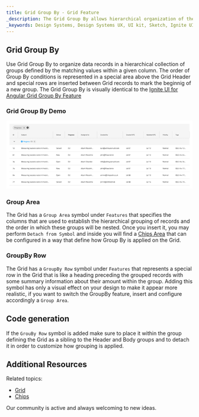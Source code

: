 ```yaml
---
title: Grid Group By - Grid Feature
_description: The Grid Group By allows hierarchical organization of the Grid records according to common values for a selected column.
_keywords: Design Systems, Design Systems UX, UI kit, Sketch, Ignite UI for Angular, Sketch to Angular, Sketch to Angular, Angular, Angular Design System, Export code from Sketch, Design Kits for Angular, Sketch HTML, Sketch to HTML, Sketch UI kits
---
```


## Grid Group By

Use Grid Group By to organize data records in a hierarchical collection of groups defined by the matching values within a given column. The order of Group By conditions is represented in a special area above the Grid Header and special rows are inserted between Grid records to mark the beginnig of a new group. The Grid Group By is visually identical to the [Ignite UI for Angular Grid Group By Feature](https://www.infragistics.com/products/ignite-ui-angular/angular/components/grid/groupby.html)

### Grid Group By Demo

<img class="responsive-img" src="../images/grid_group_by_demo.png" srcset="../images/grid_group_by_demo@2x.png 2x" />

### Group Area

The Grid has a `Group Area` symbol under `Features` that specifies the columns that are used to establish the hierarchical grouping of records and the order in which these groups will be nested. Once you insert it, you may perform `Detach from Symbol` and inside you will find a [Chips Area](chips.md) that can be configured in a way that define how Group By is applied on the Grid.

### GroupBy Row

The Grid has a `GroupBy Row` symbol under `Features` that represents a special row in the Grid that is like a heading preceding the grouped records with some summary information about their amount within the group. Adding this symbol has only a visual effect on your design to make it appear more realistic, if you want to switch the GroupBy feature, insert and configure accordingly a `Group Area`.

## Code generation

If the `GrouBy Row` symbol is added make sure to place it within the group defining the Grid as a sibling to the Header and Body groups and to detach it in order to customize how grouping is applied.

## Additional Resources

Related topics:

- [Grid](grid.md)
- [Chips](chips.md)
  <div class="divider--half"></div>

Our community is active and always welcoming to new ideas.
